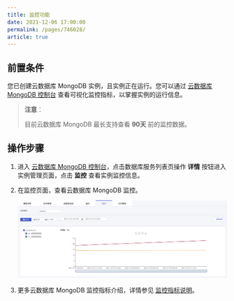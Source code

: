 ```yaml
---
title: 监控功能
date: 2021-12-06 17:00:00
permalink: /pages/746028/
article: true
---
```



## 前置条件

您已创建云数据库 MongoDB 实例，且实例正在运行。您可以通过 [云数据库 MongoDB 控制台](https://console.capitalonline.net/mongodb) 查看可视化监控指标，以掌握实例的运行信息。

> **注意**：
>
> 目前云数据库 MongoDB 最长支持查看 **90天** 前的监控数据。

## 操作步骤

1. 进入 [云数据库 MongoDB 控制台](https://console.capitalonline.net/mongodb)，点击数据库服务列表页操作 **详情** 按钮进入实例管理页面，点击 **监控** 查看实例监控信息。

2. 在监控页面，查看云数据库 MongoDB 监控。

   ![monitor_console](./../../pic/monitor_console.png)

3. 更多云数据库 MongoDB 监控指标介绍，详情参见 [监控指标说明](./01.监控指标说明.md)。
